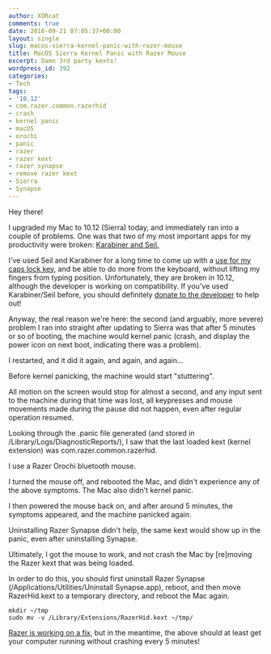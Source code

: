 ```yaml
---
author: XORcat
comments: true
date: 2016-09-21 07:05:37+00:00
layout: single
slug: macos-sierra-kernel-panic-with-razer-mouse
title: MacOS Sierra Kernel Panic with Razer Mouse
excerpt: Damn 3rd party kexts!
wordpress_id: 392
categories:
- Tech
tags:
- '10.12'
- com.razer.common.razerhid
- crash
- kernel panic
- macOS
- orochi
- panic
- razer
- razer kext
- razer synapse
- remove razer kext
- Sierra
- Synapse
---
```


Hey there!

I upgraded my Mac to 10.12 (Sierra) today, and immediately ran into a couple of problems. One was that two of my most important apps for my productivity were broken: [Karabiner and Seil.](https://pqrs.org/index.html.en)

I've used Seil and Karabiner for a long time to come up with a [use for my caps lock key](http://brettterpstra.com/2012/12/08/a-useful-caps-lock-key/), and be able to do more from the keyboard, without lifting my fingers from typing position. Unfortunately, they are broken in 10.12, although the developer is working on compatibility. If you've used Karabiner/Seil before, you should definitely [donate to the developer](https://pqrs.org/osx/karabiner/donation.html.en) to help out!

Anyway, the real reason we're here: the second (and arguably, more severe) problem I ran into straight after updating to Sierra was that after 5 minutes or so of booting, the machine would kernel panic (crash, and display the power icon on next boot, indicating there was a problem).

I restarted, and it did it again, and again, and again...

Before kernel panicking, the machine would start "stuttering".

All motion on the screen would stop for almost a second, and any input sent to the machine during that time was lost, all keypresses and mouse movements made during the pause did not happen, even after regular operation resumed.

Looking through the .panic file generated (and stored in /Library/Logs/DiagnosticReports/), I saw that the last loaded kext (kernel extension) was com.razer.common.razerhid.

I use a Razer Orochi bluetooth mouse.

I turned the mouse off, and rebooted the Mac, and didn't experience any of the above symptoms. The Mac also didn't kernel panic.

I then powered the mouse back on, and after around 5 minutes, the symptoms appeared, and the machine panicked again.

Uninstalling Razer Synapse didn't help, the same kext would show up in the panic, even after uninstalling Synapse.

Ultimately, I got the mouse to work, and not crash the Mac by [re]moving the Razer kext that was being loaded.

In order to do this, you should first uninstall Razer Synapse (/Applications/Utilities/Uninstall Synapse.app), reboot, and then move RazerHid.kext to a temporary directory, and reboot the Mac again.

    
    mkdir ~/tmp
    sudo mv -v /Library/Extensions/RazerHid.kext ~/tmp/


[Razer is working on a fix](https://twitter.com/RazerSupport/status/778471041605644292), but in the meantime, the above should at least get your computer running without crashing every 5 minutes!
